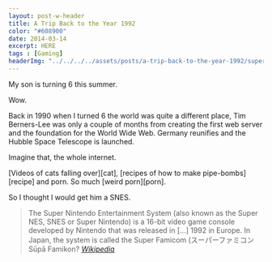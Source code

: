 ```yaml
---
layout: post-w-header
title: A Trip Back to the Year 1992
color: "#608900"
date: 2014-03-14
excerpt: HERE
tags : [Gaming]
headerImg: "../../../../assets/posts/a-trip-back-to-the-year-1992/super-mario-world-forest.png"
---
```

My son is turning 6 this summer.

Wow.

Back in 1990 when I turned 6 the world was quite a different place, Tim Berners-Lee was only a couple of months from creating the first web server and the foundation for the World Wide Web. Germany reunifies and the Hubble Space Telescope is launched.

Imagine that, the whole internet.

[Videos of cats falling over][cat], [recipes of how to make pipe-bombs][recipe] and porn. So much [weird porn][porn].

So I thought I would get him a SNES.

>The Super Nintendo Entertainment System (also known as the Super NES, SNES or Super Nintendo) is a 16-bit video game console developed by Nintendo that was released in [...] 1992 in Europe. In Japan, the system is called the Super Famicom (スーパーファミコン Sūpā Famikon? <cite>[Wikipedia][wiki-snes]</cite>

[wiki-snes]: http://en.wikipedia.org/wiki/Super_Nintendo_Entertainment_System

